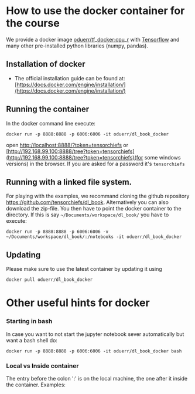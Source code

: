 # How to use the docker container for the course


We provide a docker image [oduerr/tf_docker:cpu_r](https://github.com/oduerr/dl_book_docker) with [Tensorflow](http://www.tensorflow.org) and many other pre-installed python libraries (numpy, pandas).

## Installation of docker

* The official installation guide can be found at: [https://docs.docker.com/engine/installation/](https://docs.docker.com/engine/installation/)



## Running the container
In the docker command line execute:
```{bash}
docker run -p 8888:8888 -p 6006:6006 -it oduerr/dl_book_docker
```
open [http://localhost:8888/?token=tensorchiefs](http://localhost:8888/?token=tensorchiefs) or [http://192.168.99.100:8888/tree?token=tensorchiefs](http://192.168.99.100:8888/tree?token=tensorchiefs)(for some windows versions) in the browser. If you are asked for a password it's `tensorchiefs`

## Running with a linked file system.
For playing with the examples, we recommand cloning the github repository https://github.com/tensorchiefs/dl_book. Alternatively you can also download the zip-file. You then have to point the docker container to the directory. If this is say `~/Documents/workspace/dl_book/` you have to execute:

```
docker run -p 8888:8888 -p 6006:6006 -v ~/Documents/workspace/dl_book/:/notebooks -it oduerr/dl_book_docker
```

## Updating
Please make sure to use the latest container by updating it using 

```
docker pull oduerr/dl_book_docker
```

# Other useful hints for docker

### Starting in bash
In case you want to not start the jupyter notebook sever automatically but want a bash shell do:

```
docker run -p 8888:8888 -p 6006:6006 -it oduerr/dl_book_docker bash
```

### Local vs Inside container
The entry before the colon ':' is on the local machine, the one after it inside the container. Examples:

```








